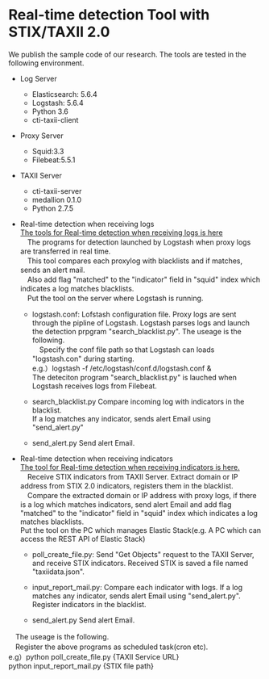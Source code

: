 # Real-time detection Tool with STIX/TAXII 2.0

We publish the sample code of our research.
The tools are tested in the following environment.

- Log Server
	- Elasticsearch: 5.6.4
	- Logstash: 5.6.4
	- Python 3.6
	- cti-taxii-client

- Proxy Server
	- Squid:3.3
	- Filebeat:5.5.1

- TAXII Server
	- cti-taxii-server
	- medallion 0.1.0
	- Python 2.7.5 

- Real-time detection when receiving logs<br/>
<a href="https://github.com/sisoc-tokyo/STIX_TAXII2_ES_detection/tree/master/detection_from_proxylog">The tools for Real-time detection when receiving logs is here</a><br/>
　The programs for detection launched by Logstash when proxy logs are transferred in real time.<br/>
　This tool compares each proxylog with blacklists and if matches, sends an alert mail.<br/>
　Also add flag "matched" to the "indicator" field in "squid" index which indicates a log matches blacklists.<br/>
　Put the tool on the server where Logstash is running.<br/>

	- logstash.conf: Lofstash configuration file. Proxy logs are sent through the pipline of Logstash. Logstash parses logs and launch the detection prpgram "search_blacklist.py".
 	The useage is the following.<br/>
　Specify the conf file path so that Logstash can loads "logstash.con" during starting.<br/>
	 e.g.）logstash -f /etc/logstash/conf.d/logstash.conf &<br/>
	 The deteciton program "search_blacklist.py" is lauched when Logstash receives logs from Filebeat.<br/>
	 
	 - search_blacklist.py
	 Compare incoming log with indicators in the blacklist.<br/>
	 If a log matches any indicator, sends alert Email using "send_alert.py"
	 
	 - send_alert.py
	 Send alert Email.

- Real-time detection when receiving indicators<br/>
<a href="https://github.com/sisoc-tokyo/STIX_TAXII2_ES_detection/tree/master/detection_from_indicator">The tool for Real-time detection when receiving indicators is here.</a><br/>
　Receive STIX indicators from TAXII Server. Extract domain or IP address from STIX 2.0 indicators, registers them in the blacklist.<br/>
　Compare the extracted domain or IP address with proxy logs, if there is a log which matches indicators, send alert Email and add flag "matched" to the "indicator" field in "squid" index which indicates a log matches blacklists.<br/>
	Put the tool on the PC which manages Elastic Stack(e.g. A PC which can access the REST API of Elastic Stack)<br/>
	
	- poll_create_file.py: Send "Get Objects" request to the TAXII Server, and receive STIX indicators.
	  Received STIX is saved a file named "taxiidata.json".
	  
	- input_report_mail.py: 
	 Compare each indicator with logs.	 If a log matches any indicator, sends alert Email using "send_alert.py".<br/>
	 Register indicators in the blacklist.<br/>

	 - send_alert.py
	 Send alert Email.

　The useage is the following.<br/>
　Register the above programs as scheduled task(cron etc).<br>
  e.g）python poll_create_file.py {TAXII Service URL} <br/>
       python  input_report_mail.py {STIX file path}

